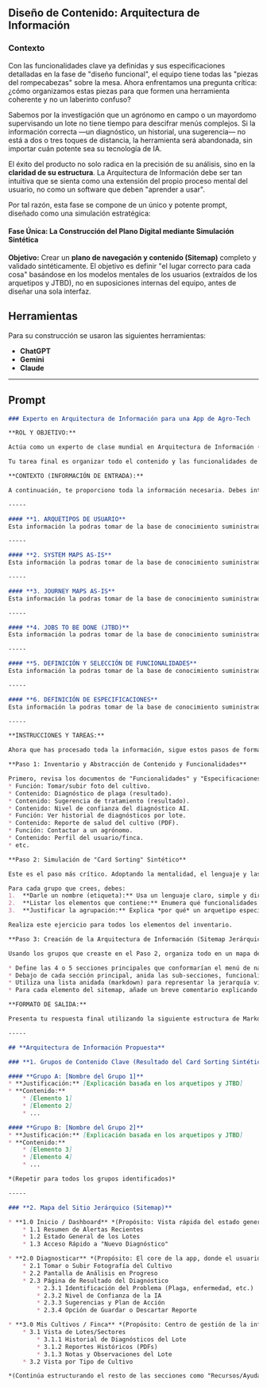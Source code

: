 ## Diseño de Contenido: Arquitectura de Información

### Contexto

Con las funcionalidades clave ya definidas y sus especificaciones detalladas en la fase de "diseño funcional", el equipo tiene todas las "piezas del rompecabezas" sobre la mesa. Ahora enfrentamos una pregunta crítica: ¿cómo organizamos estas piezas para que formen una herramienta coherente y no un laberinto confuso?

Sabemos por la investigación que un agrónomo en campo o un mayordomo supervisando un lote no tiene tiempo para descifrar menús complejos. Si la información correcta —un diagnóstico, un historial, una sugerencia— no está a dos o tres toques de distancia, la herramienta será abandonada, sin importar cuán potente sea su tecnología de IA.

El éxito del producto no solo radica en la precisión de su análisis, sino en la **claridad de su estructura**. La Arquitectura de Información debe ser tan intuitiva que se sienta como una extensión del propio proceso mental del usuario, no como un software que deben "aprender a usar".

Por tal razón, esta fase se compone de un único y potente prompt, diseñado como una simulación estratégica:

#### Fase Única: La Construcción del Plano Digital mediante Simulación Sintética

**Objetivo:** Crear un **plano de navegación y contenido (Sitemap)** completo y validado sintéticamente. El objetivo es definir "el lugar correcto para cada cosa" basándose en los modelos mentales de los usuarios (extraídos de los arquetipos y JTBD), no en suposiciones internas del equipo, antes de diseñar una sola interfaz.


## Herramientas

Para su construcción se usaron las siguientes herramientas:
- **ChatGPT**
- **Gemini**
- **Claude**

---

## Prompt
```markdown
### Experto en Arquitectura de Información para una App de Agro-Tech

**ROL Y OBJETIVO:**

Actúa como un experto de clase mundial en Arquitectura de Información (AI) y Experiencia de Usuario (UX), con especialización en productos digitales para la industria agrícola. Tu objetivo es analizar de forma exhaustiva todos los documentos de investigación y diseño funcional que te proporcionaré para construir una Arquitectura de Información sólida, intuitiva y centrada en el usuario para una nueva aplicación de agricultura de precisión.

Tu tarea final es organizar todo el contenido y las funcionalidades de la aplicación en una estructura lógica que responda directamente a las necesidades, modelos mentales y "Jobs to be Done" de los usuarios finales (agricultores, mayordomos, agrónomos). Debes priorizar la claridad, la facilidad de búsqueda y la eficiencia.

**CONTEXTO (INFORMACIÓN DE ENTRADA):**

A continuación, te proporciono toda la información necesaria. Debes internalizarla por completo antes de proceder. Asume que todo lo descrito a continuación es un reflejo fiel de la realidad de los usuarios.

-----

#### **1. ARQUETIPOS DE USUARIO**
Esta información la podras tomar de la base de conocimiento suministrada en el archivo `1_arquetipo_resultado.md`, ten cuenta que los arquetipos seleccionados son aquellos que se encuentran en la fases No 3 y 4.

-----

#### **2. SYSTEM MAPS AS-IS**
Esta información la podras tomar de la base de conocimiento suministrada en el archivo `2_systemmaps-as-is_resultado.md`

-----

#### **3. JOURNEY MAPS AS-IS**
Esta información la podras tomar de la base de conocimiento suministrada en el archivo `3_journeymaps-as-is_resultado.md`

-----

#### **4. JOBS TO BE DONE (JTBD)**
Esta información la podras tomar de la base de conocimiento suministrada en el archivo `1_jtbd_resultado.md`

-----

#### **5. DEFINICIÓN Y SELECCIÓN DE FUNCIONALIDADES**
Esta información la podras tomar de la base de conocimiento suministrada en el archivo `2_def_y_select_func_resultado.md`

-----

#### **6. DEFINICIÓN DE ESPECIFICACIONES**
Esta información la podras tomar de la base de conocimiento suministrada en el archivo `2_def_y_select_func_resultado.md`

-----

**INSTRUCCIONES Y TAREAS:**

Ahora que has procesado toda la información, sigue estos pasos de forma rigurosa y estructurada.

**Paso 1: Inventario y Abstracción de Contenido y Funcionalidades**

Primero, revisa los documentos de "Funcionalidades" y "Especificaciones". Crea una lista plana (un inventario) de cada pieza de contenido individual y cada función que debe ser organizada. Por ejemplo:
* Función: Tomar/subir foto del cultivo.
* Contenido: Diagnóstico de plaga (resultado).
* Contenido: Sugerencia de tratamiento (resultado).
* Contenido: Nivel de confianza del diagnóstico AI.
* Función: Ver historial de diagnósticos por lote.
* Contenido: Reporte de salud del cultivo (PDF).
* Función: Contactar a un agrónomo.
* Contenido: Perfil del usuario/finca.
* etc.

**Paso 2: Simulación de "Card Sorting" Sintético**

Este es el paso más crítico. Adoptando la mentalidad, el lenguaje y las prioridades de los **Arquetipos** que te he proporcionado, agrupa los elementos del inventario del Paso 1 en categorías lógicas.

Para cada grupo que crees, debes:
1.  **Darle un nombre (etiqueta):** Usa un lenguaje claro, simple y directo que resuene con los usuarios. Evita la jerga técnica.
2.  **Listar los elementos que contiene:** Enumera qué funcionalidades y piezas de contenido pertenecen a este grupo.
3.  **Justificar la agrupación:** Explica *por qué* un arquetipo específico agruparía estas cosas juntas. Basa tu justificación directamente en sus **JTBD**, dolores y motivaciones. (Ej: "El Mayordomo agruparía 'Historial de Lotes' y 'Reportes Anteriores' bajo una sección llamada 'Mis Registros' porque su JTBD es 'Cuando planifico la siembra, quiero revisar el rendimiento pasado para poder optimizar la inversión'").

Realiza este ejercicio para todos los elementos del inventario.

**Paso 3: Creación de la Arquitectura de Información (Sitemap Jerárquico)**

Usando los grupos que creaste en el Paso 2, organiza todo en un mapa del sitio jerárquico y coherente. Este mapa representará la navegación principal y la estructura de la aplicación.

* Define las 4 o 5 secciones principales que conformarían el menú de navegación principal (Ej: Inicio, Diagnosticar, Mis Cultivos, Ayuda).
* Debajo de cada sección principal, anida las sub-secciones, funcionalidades y páginas de contenido correspondientes.
* Utiliza una lista anidada (markdown) para representar la jerarquía visualmente.
* Para cada elemento del sitemap, añade un breve comentario explicando su propósito y el arquetipo principal al que sirve.

**FORMATO DE SALIDA:**

Presenta tu respuesta final utilizando la siguiente estructura de Markdown. No incluyas explicaciones previas, solo el resultado final estructurado como se pide a continuación.

-----

## **Arquitectura de Información Propuesta**

### **1. Grupos de Contenido Clave (Resultado del Card Sorting Sintético)**

#### **Grupo A: [Nombre del Grupo 1]**
* **Justificación:** [Explicación basada en los arquetipos y JTBD]
* **Contenido:**
    * [Elemento 1]
    * [Elemento 2]
    * ...

#### **Grupo B: [Nombre del Grupo 2]**
* **Justificación:** [Explicación basada en los arquetipos y JTBD]
* **Contenido:**
    * [Elemento 3]
    * [Elemento 4]
    * ...

*(Repetir para todos los grupos identificados)*

-----

### **2. Mapa del Sitio Jerárquico (Sitemap)**

* **1.0 Inicio / Dashboard** *(Propósito: Vista rápida del estado general de los cultivos, alertas y accesos directos. Primario para Mayordomo y Agrónomo)*
    * 1.1 Resumen de Alertas Recientes
    * 1.2 Estado General de los Lotes
    * 1.3 Acceso Rápido a "Nuevo Diagnóstico"

* **2.0 Diagnosticar** *(Propósito: El core de la app, donde el usuario inicia el análisis. Primario para todos los arquetipos)*
    * 2.1 Tomar o Subir Fotografía del Cultivo
    * 2.2 Pantalla de Análisis en Progreso
    * 2.3 Página de Resultado del Diagnóstico
        * 2.3.1 Identificación del Problema (Plaga, enfermedad, etc.)
        * 2.3.2 Nivel de Confianza de la IA
        * 2.3.3 Sugerencias y Plan de Acción
        * 2.3.4 Opción de Guardar o Descartar Reporte

* **3.0 Mis Cultivos / Finca** *(Propósito: Centro de gestión de la información histórica y por lotes. Primario para Mayordomo y Agrónomo)*
    * 3.1 Vista de Lotes/Sectores
        * 3.1.1 Historial de Diagnósticos del Lote
        * 3.1.2 Reportes Históricos (PDFs)
        * 3.1.3 Notas y Observaciones del Lote
    * 3.2 Vista por Tipo de Cultivo

*(Continúa estructurando el resto de las secciones como "Recursos/Ayuda", "Perfil/Configuración", etc., basándote en los grupos del card sorting)*

```